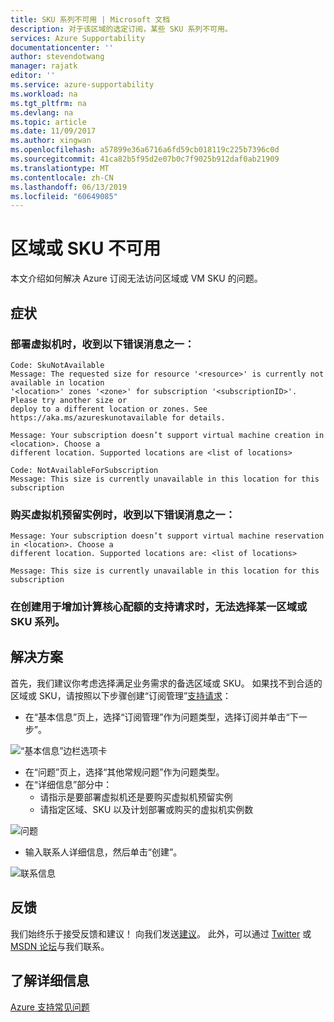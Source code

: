 ```yaml
---
title: SKU 系列不可用 | Microsoft 文档
description: 对于该区域的选定订阅，某些 SKU 系列不可用。
services: Azure Supportability
documentationcenter: ''
author: stevendotwang
manager: rajatk
editor: ''
ms.service: azure-supportability
ms.workload: na
ms.tgt_pltfrm: na
ms.devlang: na
ms.topic: article
ms.date: 11/09/2017
ms.author: xingwan
ms.openlocfilehash: a57899e36a6716a6fd59cb018119c225b7396c0d
ms.sourcegitcommit: 41ca82b5f95d2e07b0c7f9025b912daf0ab21909
ms.translationtype: MT
ms.contentlocale: zh-CN
ms.lasthandoff: 06/13/2019
ms.locfileid: "60649085"
---
```

# <a name="region-or-sku-unavailable"></a>区域或 SKU 不可用
本文介绍如何解决 Azure 订阅无法访问区域或 VM SKU 的问题。

## <a name="symptoms"></a>症状

### <a name="when-deploying-a-virtual-machine-you-receive-one-of-the-following-error-messages"></a>部署虚拟机时，收到以下错误消息之一：
```
Code: SkuNotAvailable
Message: The requested size for resource '<resource>' is currently not available in location 
'<location>' zones '<zone>' for subscription '<subscriptionID>'. Please try another size or 
deploy to a different location or zones. See https://aka.ms/azureskunotavailable for details.
```

```
Message: Your subscription doesn’t support virtual machine creation in <location>. Choose a 
different location. Supported locations are <list of locations>
```

```
Code: NotAvailableForSubscription
Message: This size is currently unavailable in this location for this subscription
```

### <a name="when-purchasing-reserved-virtual-machine-instances-you-receive-one-of-the-following-error-messages"></a>购买虚拟机预留实例时，收到以下错误消息之一：

```
Message: Your subscription doesn’t support virtual machine reservation in <location>. Choose a 
different location. Supported locations are: <list of locations>  
```

```
Message: This size is currently unavailable in this location for this subscription
```

### <a name="when-creating-a-support-request-to-increase-compute-core-quota-a-region-or-a-sku-family-is-not-available-for-selection"></a>在创建用于增加计算核心配额的支持请求时，无法选择某一区域或 SKU 系列。

## <a name="solution"></a>解决方案
首先，我们建议你考虑选择满足业务需求的备选区域或 SKU。 如果找不到合适的区域或 SKU，请按照以下步骤创建“订阅管理”[支持请求](https://ms.portal.azure.com/#blade/Microsoft_Azure_Support/HelpAndSupportBlade/newsupportrequest)：


- 在“基本信息”页上，选择“订阅管理”作为问题类型，选择订阅并单击“下一步”。

![“基本信息”边栏选项卡](./media/SKU-series-unavailable/BasicsSubMgmt.png)


-   在“问题”页上，选择“其他常规问题”作为问题类型。
- 在“详细信息”部分中：
  - 请指示是要部署虚拟机还是要购买虚拟机预留实例
  - 请指定区域、SKU 以及计划部署或购买的虚拟机实例数


![问题](./media/SKU-series-unavailable/ProblemSubMgmt.png)

-   输入联系人详细信息，然后单击“创建”。

![联系信息](./media/SKU-series-unavailable/ContactInformation.png)

## <a name="feedback"></a>反馈
我们始终乐于接受反馈和建议！ 向我们发送[建议](https://feedback.azure.com/forums/266794-support-feedback)。 此外，可以通过 [Twitter](https://twitter.com/azuresupport) 或 [MSDN 论坛](https://social.msdn.microsoft.com/Forums/azure)与我们联系。

## <a name="learn-more"></a>了解详细信息
[Azure 支持常见问题](https://azure.microsoft.com/support/faq)

